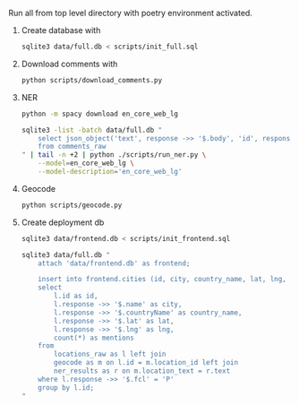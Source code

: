 Run all from top level directory with poetry environment activated.

1. Create database with
    ```sh
    sqlite3 data/full.db < scripts/init_full.sql
    ```
1. Download comments with
    ```sh
    python scripts/download_comments.py
    ```
1. NER
    ```sh
    python -m spacy download en_core_web_lg

    sqlite3 -list -batch data/full.db "
        select json_object('text', response ->> '$.body', 'id', response ->> '$.id')
        from comments_raw
    " | tail -n +2 | python ./scripts/run_ner.py \
        --model=en_core_web_lg \
        --model-description='en_core_web_lg'
    ```
1. Geocode
    ```sh
    python scripts/geocode.py
    ```
1. Create deployment db
    ```sh
    sqlite3 data/frontend.db < scripts/init_frontend.sql

    sqlite3 data/full.db "
        attach 'data/frontend.db' as frontend;

        insert into frontend.cities (id, city, country_name, lat, lng, mentions)
        select
            l.id as id,
            l.response ->> '$.name' as city,
            l.response ->> '$.countryName' as country_name,
            l.response ->> '$.lat' as lat,
            l.response ->> '$.lng' as lng,
            count(*) as mentions
        from
            locations_raw as l left join
            geocode as m on l.id = m.location_id left join
            ner_results as r on m.location_text = r.text
        where l.response ->> '$.fcl' = 'P'
        group by l.id;
    "
    ```
